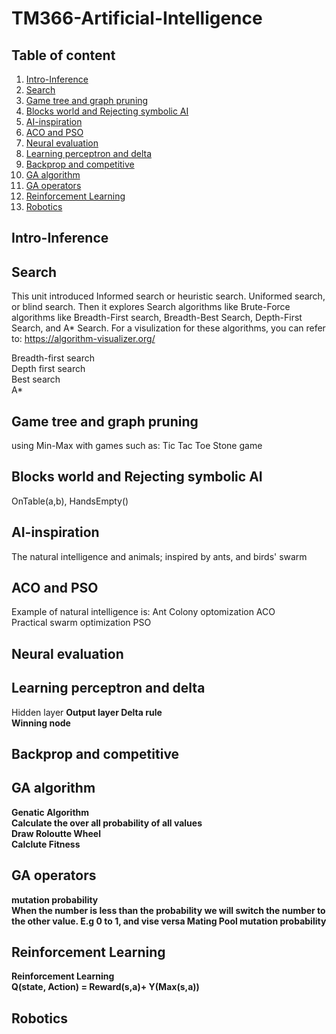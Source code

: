 # TM366-Artificial-Intelligence

## Table of content

1. [Intro-Inference](#Intro-Inference)
2. [Search](#Search)
3. [Game tree and graph pruning](#Game-tree-and-graph-pruning)
4. [Blocks world and Rejecting symbolic AI](#Blocks-world-and-Rejecting-symbolic-AI)
5. [AI-inspiration](#AI-inspiration)
6. [ACO and PSO](#ACO-and-PSO)
7. [Neural evaluation](#Neural-evaluation)
8. [Learning perceptron and delta](#Learning-perceptron-and-delta)
9. [Backprop and competitive](#Backprop-and-competitive)
10. [GA algorithm](#GA-algorithm)
11. [GA operators](#GA-operators)
12. [Reinforcement Learning](#Reinforcement-Learning)
13. [Robotics](#Robotics)


## Intro-Inference
## Search

This unit introduced Informed search or heuristic search. 
Uniformed search, or blind search. Then it explores Search algorithms like
Brute-Force algorithms like Breadth-First search, Breadth-Best Search, Depth-First Search, and A* Search.
For a visulization for these algorithms, you can refer to:
https://algorithm-visualizer.org/

Breadth-first search <br>
Depth first search <br>
Best search <br>
A*


## Game tree and graph pruning

using Min-Max with games such as:
Tic Tac Toe
Stone game


## Blocks world and Rejecting symbolic AI

OnTable(a,b), HandsEmpty()
## AI-inspiration

The natural intelligence and animals; inspired by ants, and birds' swarm
## ACO and PSO
Example of natural intelligence is:
Ant Colony optomization ACO <br>
Practical swarm optimization PSO
## Neural evaluation
## Learning perceptron and delta

Hidden layer <b>
Output layer 
Delta rule<br>
Winning node

## Backprop and competitive
## GA algorithm
Genatic Algorithm <br>
Calculate the over all probability of all values <br>
Draw Roloutte Wheel <br>
Calclute Fitness
## GA operators
mutation probability <br>
When the number is less than the probability we will switch the number to the other value. E.g 0 to 1, and vise versa
Mating Pool
mutation probability
## Reinforcement Learning 
Reinforcement Learning <br>
Q(state, Action) = Reward(s,a)+ Y(Max(s,a))

## Robotics
